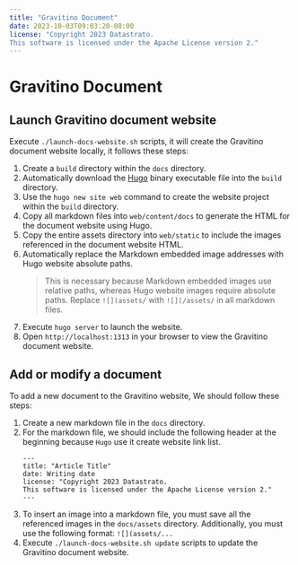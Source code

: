 ```yaml
---
title: "Gravitino Document"
date: 2023-10-03T09:03:20-08:00
license: "Copyright 2023 Datastrato.
This software is licensed under the Apache License version 2."
---
```

# Gravitino Document

## Launch Gravitino document website

Execute `./launch-docs-website.sh` scripts, it will create the Gravitino document website locally, it follows these steps:

1. Create a `build` directory within the `docs` directory.
2. Automatically download the [Hugo](https://github.com/gohugoio/hugo) binary executable file into the `build` directory.
3. Use the `hugo new site web` command to create the website project within the `build` directory.
4. Copy all markdown files into `web/content/docs` to generate the HTML for the document website using Hugo.
5. Copy the entire assets directory into `web/static` to include the images referenced in the document website HTML.
6. Automatically replace the Markdown embedded image addresses with Hugo website absolute paths. 
   > This is necessary because Markdown embedded images use relative paths, whereas Hugo website images require absolute paths.
   > Replace `![](assets/` with `![](/assets/` in all markdown files.
7. Execute `hugo server` to launch the website.
8. Open `http://localhost:1313` in your browser to view the Gravitino document website.

## Add or modify a document

To add a new document to the Gravitino website, We should follow these steps:

1. Create a new markdown file in the `docs` directory.
2. For the markdown file, we should include the following header at the beginning because `Hugo` use it create website link list.
    ```
    ---
    title: "Article Title"
    date: Writing date
    license: "Copyright 2023 Datastrato.
    This software is licensed under the Apache License version 2."
    ---
    ```
3. To insert an image into a markdown file, you must save all the referenced images in the `docs/assets` directory. 
   Additionally, you must use the following format: `![](assets/...`
4. Execute `./launch-docs-website.sh update` scripts to update the Gravitino document website.
